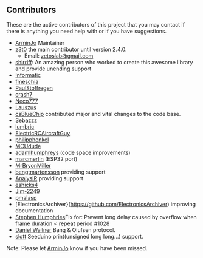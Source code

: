 ## Contributors
These are the active contributors of this project that you may contact if there is anything you need help with or if you have suggestions.

- [ArminJo](https://github.com/ArminJo) Maintainer
- [z3t0](https://github.com/z3t0) the main contributor until version 2.4.0.
  * Email: zetoslab@gmail.com
- [shirriff](https://github.com/shirriff): An amazing person who worked to create this awesome library and provide unending support
- [Informatic](https://github.com/Informatic)
- [fmeschia](https://github.com/fmeschia)
- [PaulStoffregen](https://github.com/paulstroffregen)
- [crash7](https://github.com/crash7)
- [Neco777](https://github.com/neco777)
- [Lauszus](https://github.com/lauszus)
- [csBlueChip](https://github.com/csbluechip) contributed major and vital changes to the code base.
- [Sebazzz](https://github.com/sebazz)
- [lumbric](https://github.com/lumbric)
- [ElectricRCAircraftGuy](https://github.com/electricrcaircraftguy)
- [philipphenkel](https://github.com/philipphenkel)
- [MCUdude](https://github.com/MCUdude)
- [adamlhumphreys](https://github.com/adamlhumphreys) (code space improvements)
- [marcmerlin](https://github.com/marcmerlin) (ESP32 port)
- [MrBryonMiller](https://github.com/MrBryonMiller)
- [bengtmartensson](https://github.com/bengtmartensson) providing support
- [AnalysIR](https:/github.com/AnalysIR) providing support
- [eshicks4](https://github.com/eshicks4)
- [Jim-2249](https://github.com/Jim-2249)
- [pmalasp](https://github.com/pmalasp )
- [ElectronicsArchiver}(https://github.com/ElectronicsArchiver) improving documentation
- [Stephen Humphries](https://github.com/sjahu)Fix for: Prevent long delay caused by overflow when frame duration < repeat period #1028
- [Daniel Wallner](https://github.com/danielwallner) Bang & Olufsen protocol.
- [slott](https://stackoverflow.com/users/11680056/sklott) Seeduino print(unsigned long long...) support.

Note: Please let [ArminJo](https://github.com/ArminJo) know if you have been missed.
